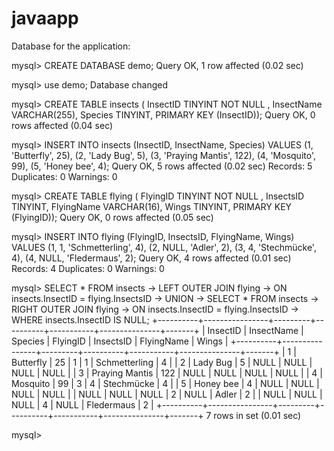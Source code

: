 # javaapp

Database for the application:

mysql> CREATE DATABASE demo;
Query OK, 1 row affected (0.02 sec)

mysql> use demo;
Database changed

mysql> CREATE TABLE insects ( InsectID TINYINT NOT NULL , InsectName VARCHAR(255), Species TINYINT, PRIMARY KEY (InsectID));
Query OK, 0 rows affected (0.04 sec)

mysql> INSERT INTO insects (InsectID, InsectName, Species) VALUES (1, 'Butterfly', 25), (2, 'Lady Bug', 5), (3, 'Praying Mantis', 122), (4, 'Mosquito', 99), (5, 'Honey bee', 4);
Query OK, 5 rows affected (0.02 sec)
Records: 5  Duplicates: 0  Warnings: 0

mysql> CREATE TABLE flying ( FlyingID TINYINT NOT NULL , InsectsID TINYINT, FlyingName VARCHAR(16), Wings TINYINT, PRIMARY KEY (FlyingID));
Query OK, 0 rows affected (0.05 sec)

mysql> INSERT INTO flying (FlyingID, InsectsID, FlyingName, Wings) VALUES (1, 1, 'Schmetterling', 4), (2, NULL, 'Adler', 2), (3, 4, 'Stechmücke', 4), (4, NULL, 'Fledermaus', 2);
Query OK, 4 rows affected (0.01 sec)
Records: 4  Duplicates: 0  Warnings: 0

mysql> SELECT * FROM insects
    -> LEFT OUTER JOIN flying
    -> ON insects.InsectID = flying.InsectsID
    -> UNION
    -> SELECT * FROM insects
    -> RIGHT OUTER JOIN flying
    -> ON insects.InsectID = flying.InsectsID
    -> WHERE insects.InsectID IS NULL;
+----------+----------------+---------+----------+-----------+---------------+-------+
| InsectID | InsectName     | Species | FlyingID | InsectsID | FlyingName    | Wings |
+----------+----------------+---------+----------+-----------+---------------+-------+
|        1 | Butterfly      |      25 |        1 |         1 | Schmetterling |     4 |
|        2 | Lady Bug       |       5 |     NULL |      NULL | NULL          |  NULL |
|        3 | Praying Mantis |     122 |     NULL |      NULL | NULL          |  NULL |
|        4 | Mosquito       |      99 |        3 |         4 | Stechmücke    |     4 |
|        5 | Honey bee      |       4 |     NULL |      NULL | NULL          |  NULL |
|     NULL | NULL           |    NULL |        2 |      NULL | Adler         |     2 |
|     NULL | NULL           |    NULL |        4 |      NULL | Fledermaus    |     2 |
+----------+----------------+---------+----------+-----------+---------------+-------+
7 rows in set (0.01 sec)

mysql>
